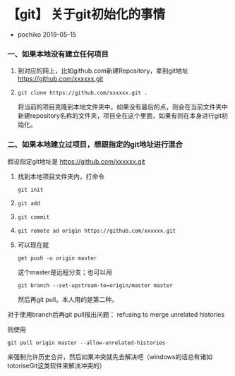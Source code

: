# 【git】 关于git初始化的事情

- pochiko 2019-05-15

### 一、如果本地没有建立任何项目
1. 到对应的网上，比如github.com新建Repository，拿到git地址 https://github.com/xxxxxx.git
2. 
   ```
   git clone https://github.com/xxxxxx.git .
   ```
   将当前的项目克隆到本地文件夹中。如果没有最后的点，则会在当前文件夹中新建repository名称的文件夹，项目全在这个里面，如果有则在本身进行git初始化。
   
### 二、如果本地建立过项目，想跟指定的git地址进行混合
假设指定git地址是 https://github.com/xxxxxx.git
1. 找到本地项目文件夹内，打命令 
   ```
   git init
   ```
2. ```
   git add
   ```
3. ```
   git commit
   ```
4. ```
   git remote ad origin https://github.com/xxxxxx.git
   ```
5. 可以现在就 
   ```
   get push -u origin master
   ``` 
   这个master是远程分支；也可以用
   ```
   git branch --set-upstream-to=origin/master master
   ```
   然后再git pull。本人用的是第二种。

对于使用branch后再git pull报出问题：
    refusing to merge unrelated histories

则使用
```
git pull origin master --allow-unrelated-histories
```
来强制允许历史合并，然后如果冲突就先去解决吧（windows的话总有诸如totoriseGit这类软件来解决冲突的）
